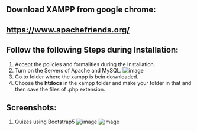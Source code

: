 ## Download XAMPP from google chrome:
## https://www.apachefriends.org/

## Follow the following Steps during Installation:
1. Accept the policies and formalities during the Installation.
2. Turn on the Servers of Apache and MySQL.
![image](https://github.com/pranavpatil637/Sample-php-webpage-embedded-in-HTML/assets/114077388/892dcee8-5a2f-4ae3-9b85-63026dbc997a)
3. Go to folder where the xampp is bein downloaded.
4. Choose the <strong>htdocs</strong> in the xampp folder and make your folder in that and then save the files of .php extension.

## Screenshots:
1. Quizes using Bootstrap5
![image](https://github.com/pranavpatil637/php-projects/assets/114077388/81cec192-a2c7-4a8e-ae3a-b8fee743ea95)
![image](https://github.com/pranavpatil637/php-projects/assets/114077388/934796a7-3657-41a3-8747-f4919cca3443)
